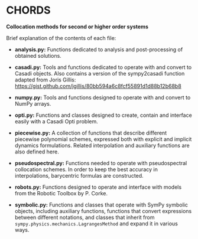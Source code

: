 # CHORDS
**Collocation methods for second or higher order systems**

Brief explanation of the contents of each file:

- **analysis.py:** Functions dedicated to analysis and post-processing
of obtained solutions.

- **casadi.py:** Tools and functions dedicated to operate with and
convert to Casadi objects. Also contains a version of the sympy2casadi function adapted from Joris Gillis:
https://gist.github.com/jgillis/80bb594a6c8fcf55891d1d88b12b68b8

- **numpy.py:** Tools and functions designed to operate with and
convert to NumPy arrays.

- **opti.py:** Functions and classes designed to create, contain and interface
easily with a Casadi Opti problem.

- **piecewise.py:** A collection of functions that describe different piecewise polynomial
schemes, expressed both with explicit and implicit dynamics formulations. Related interpolation and 
auxiliary functions are also defined here.

- **pseudospectral.py:** Functions needed to operate with pseudospectral collocation
schemes. In order to keep the best accuracy in interpolations, barycentric
formulas are constructed.

- **robots.py:** Functions designed to operate and interface with 
models from the Robotic Toolbox by P. Corke.

- **symbolic.py:** Functions and classes that operate with SymPy symbolic objects, 
including auxiliary functions, functions that convert expressions
between different notations, and classes that inherit from `sympy.physics.mechanics.LagrangesMethod` and expand
it in various ways. 
